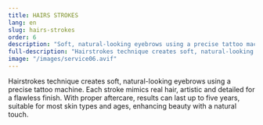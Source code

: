 ```yaml
---
title: HAIRS STROKES
lang: en
slug: hairs-strokes
order: 6
description: "Soft, natural-looking eyebrows using a precise tattoo machine. Each stroke mimics real hair, artistic and detailed for a flawless finish."
full-description: "Hairstrokes technique creates soft, natural-looking eyebrows using a precise tattoo machine. Each stroke mimics real hair, artistic and detailed for a flawless finish. With proper aftercare, results can last up to five years, suitable for most skin types and ages, enhancing beauty with a natural touch."
image: "/images/service06.avif"
---
```

Hairstrokes technique creates soft, natural-looking eyebrows using a precise tattoo machine. Each stroke mimics real hair, artistic and detailed for a flawless finish. With proper aftercare, results can last up to five years, suitable for most skin types and ages, enhancing beauty with a natural touch.